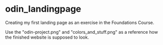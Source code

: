 # odin_landingpage
Creating my first landing page as an exercise in the Foundations Course.


Use the "odin-project.png" and "colors_and_stuff.png" as a reference how the finished website is supposed to look. 
